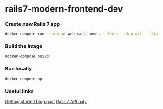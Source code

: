 # rails7-modern-frontend-dev

### Create new Rails 7 app

```bash
docker-compose run --no-deps web rails new . --force --skip-git  --database=postgresql
```

### Build the image

```bash
docker-compose build
```

### Run locally

```bash
docker-compose up
```

### Useful links

[Getting started blog post](https://www.knowbe4.com/careers/engineering/railspostgresqldocker)
[Rails 7 API only](https://guides.rubyonrails.org/api_app.html)
